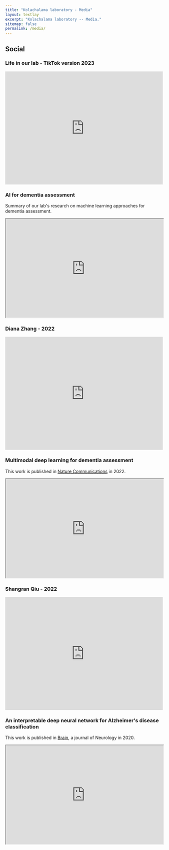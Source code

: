 ```yaml
---
title: "Kolachalama laboratory - Media"
layout: textlay
excerpt: "Kolachalama laboratory -- Media."
sitemap: false
permalink: /media/
---
```


## Social

### Life in our lab - TikTok version 2023

<div class="youtube">
  <iframe src="https://youtube.com/embed/NS4ZtqUsGSk" frameborder="0" width="100%" height="360px" allow="accelerometer; autoplay; encrypted-media; gyroscope; picture-in-picture" allowfullscreen></iframe>
</div>

### AI for dementia assessment 
Summary of our lab's research on machine learning approaches for dementia assessment.

<div class="youtube">
  <iframe src="https://youtube.com/embed/kI21nlsQlWU" frameborder="1" width="100%" height="315" allow="accelerometer; autoplay; encrypted-media; gyroscope; picture-in-picture" allowfullscreen></iframe>
</div>

### Diana Zhang - 2022

<div class="youtube">
  <iframe src="https://youtube.com/embed/oJX8eCiqLao" frameborder="0" width="100%" height="360px" allow="accelerometer; autoplay; encrypted-media; gyroscope; picture-in-picture" allowfullscreen></iframe>
</div>

### Multimodal deep learning for dementia assessment

This work is published in [Nature Communications](https://doi.org/10.1038/s41467-022-31037-5) in 2022. 

<div class="youtube">
  <iframe src="https://www.youtube.com/embed/ZfbVcaVgyLQ" frameborder="1" width="100%" height="315" allow="accelerometer; autoplay; encrypted-media; gyroscope; picture-in-picture" allowfullscreen></iframe>
</div>

### Shangran Qiu - 2022

<div class="youtube">
  <iframe src="https://youtube.com/embed/7q3BOdJsIo8" frameborder="0" width="100%" height="360px" allow="accelerometer; autoplay; encrypted-media; gyroscope; picture-in-picture" allowfullscreen></iframe>
</div>

### An interpretable deep neural network for Alzheimer's disease classification

This work is published in [Brain](https://doi.org/10.1093/brain/awaa137), a journal of Neurology in 2020. 

<div class="youtube">
  <iframe src="https://www.youtube.com/embed/RgqyGPMbJ9w" frameborder="1" width="100%" height="315" allow="accelerometer; autoplay; encrypted-media; gyroscope; picture-in-picture" allowfullscreen></iframe>
</div>
